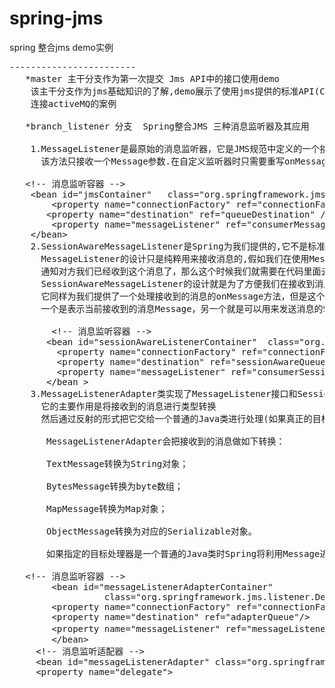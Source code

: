 # spring-jms

  spring 整合jms demo实例
  <pre>------------------------
   *master 主干分支作为第一次提交 Jms API中的接口使用demo
    该主干分支作为jms基础知识的了解,demo展示了使用jms提供的标准API(ConnectionFactory,Message,MessageProduce,...)
    连接activeMQ的案例
   
   *branch_listener 分支  Spring整合JMS 三种消息监听器及其应用
   
    1.MessageListener是最原始的消息监听器，它是JMS规范中定义的一个接口.其中定义了一个用于处理接收到的消息的onMessage方法
      该方法只接收一个Message参数.在自定义监听器时只需要重写onMessage方法即可.
     
   &lt;!-- 消息监听容器 --&gt;
    &lt;bean id="jmsContainer"   class="org.springframework.jms.listener.DefaultMessageListenerContainer"&gt;
        &lt;property name="connectionFactory" ref="connectionFactory" /&gt;
       &lt;property name="destination" ref="queueDestination" /&gt;
        &lt;property name="messageListener" ref="consumerMessageListener" /&gt;
    &lt;/bean&gt;
    2.SessionAwareMessageListener是Spring为我们提供的,它不是标准的JMS MessageListener。
      MessageListener的设计只是纯粹用来接收消息的,假如我们在使用MessageListener处理接收到的消息时我们需要发送一个消息
      通知对方我们已经收到这个消息了，那么这个时候我们就需要在代码里面去重新获取一个Connection或Session。
      SessionAwareMessageListener的设计就是为了方便我们在接收到消息后发送一个回复的消息
      它同样为我们提供了一个处理接收到的消息的onMessage方法，但是这个方法可以同时接收两个参数，
      一个是表示当前接收到的消息Message，另一个就是可以用来发送消息的Session对象
       
        &lt;!-- 消息监听容器 --&gt; 
       &lt;bean id="sessionAwareListenerContainer"  class="org.springframework.jms.listener.DefaultMessageListenerContainer" &gt;
         &lt;property name="connectionFactory" ref="connectionFactory" /&gt;  
         &lt;property name="destination" ref="sessionAwareQueue" /&gt;  
         &lt;property name="messageListener" ref="consumerSessionAwareMessageListener" /&gt; 
       &lt;/bean &gt; 
    3.MessageListenerAdapter类实现了MessageListener接口和SessionAwareMessageListener接口，
      它的主要作用是将接收到的消息进行类型转换
      然后通过反射的形式把它交给一个普通的Java类进行处理(如果真正的目标处理器是一个MessageListener或者是一个SessionAwareMessageListener，那么Spring将直接使用接收到的Message对象作为参数调用它们的onMessage方法，而不会再利用反射去进行调用)。

       MessageListenerAdapter会把接收到的消息做如下转换：

       TextMessage转换为String对象；

       BytesMessage转换为byte数组；

       MapMessage转换为Map对象；

       ObjectMessage转换为对应的Serializable对象。
       
       如果指定的目标处理器是一个普通的Java类时Spring将利用Message进行了类型转换之后的对象作为参数通过反射去调用真正的目标处理器的处理方法,通过MessageListenerAdapter的defaultListenerMethod属性来决定,当我们没有指定该属性时，Spring会默认调用目标处理器的handleMessage方法
   
   &lt;!-- 消息监听容器 --&gt;  
        &lt;bean id="messageListenerAdapterContainer" 
                  class="org.springframework.jms.listener.DefaultMessageListenerContainer"&gt;  
        &lt;property name="connectionFactory" ref="connectionFactory"/&gt;  
        &lt;property name="destination" ref="adapterQueue"/&gt;  
        &lt;property name="messageListener" ref="messageListenerAdapter"/&gt; &lt;!-- 使用MessageListenerAdapter来作为消息监听器 --&gt;  
        &lt;/bean&gt; 
     &lt;!-- 消息监听适配器 --&gt; 
     &lt;bean id="messageListenerAdapter" class="org.springframework.jms.listener.adapter.MessageListenerAdapter"&gt;   
     &lt;property name="delegate"&gt; 
        <bean class="com.tiantian.springintejms.listener.ConsumerListener"/&gt;  
     &lt;/property&gt;  
     &lt;property name="defaultListenerMethod" value="receiveMessage"/&gt;   
 &lt;/bean>  
  
 </pre>
